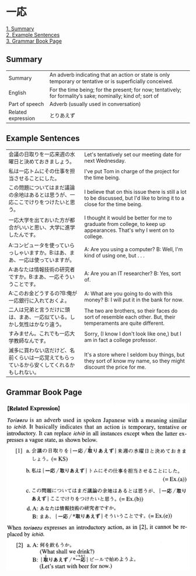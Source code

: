 # 一応

[1. Summary](#summary)<br>
[2. Example Sentences](#example-sentences)<br>
[3. Grammar Book Page](#grammar-book-page)<br>


## Summary

<table><tr>   <td>Summary</td>   <td>An adverb indicating that an action or state is only temporary or tentative or is superﬁcially conceived.</td></tr><tr>   <td>English</td>   <td>For the time being; for the present; for now; tentatively; for formality’s sake; nominally; kind of; sort of</td></tr><tr>   <td>Part of speech</td>   <td>Adverb (usually used in conversation)</td></tr><tr>   <td>Related expression</td>   <td>とりあえず</td></tr></table>

## Example Sentences

<table><tr>   <td>会議の日取りを一応来週の水曜日と決めておきましょう。</td>   <td>Let's tentatively set our meeting date for next Wednesday.</td></tr><tr>   <td>私は一応トムにその仕事を担当させることにした。</td>   <td>I've put Tom in charge of the project for the time being.</td></tr><tr>   <td>この問題についてはまだ議論の余地はあるとは思うが、一応ここでけりをつけたいと思う。</td>   <td>I believe that on this issue there is still a lot to be discussed, but I'd like to bring it to a close for the time being.</td></tr><tr>   <td>一応大学を出ておいた方が都合がいいと思い、大学に進学したんです。</td>   <td>I thought it would be better for me to graduate from college, to keep up appearances. That's why I went on to college.</td></tr><tr>   <td>A:コンピュータを使っていらっしゃいますか。B:はあ、まあ、一応は使っていますが。</td>   <td>A: Are you using a computer?  B: Well, I'm kind of using one, but . . .</td></tr><tr>   <td>A:あなたは情報技術の研究者ですか。B:まあ、一応そういうことです。</td>   <td>A: Are you an IT researcher?   B: Yes, sort of.</td></tr><tr>   <td>A:このお金どうするの?B:俺が一応銀行に入れておくよ。</td>   <td>A: What are you going to do with this money?  B: I will put it in the bank for now.</td></tr><tr>   <td>二人は兄弟と言うだけに頭は、まあ、一応似ている。しかし気性はかなり違う。</td>   <td>The two are brothers, so their faces do sort of resemble each other. But, their temperaments are quite different.</td></tr><tr>   <td>すみません。これでも一応大学教師なんです。</td>   <td>Sorry, (I know I don't look like one,) but I am in fact a college professor.</td></tr><tr>   <td>滅多に買わない店だけど、名前くらいは一応覚えてもらっているから安くしてくれるかもしれない。</td>   <td>It's a store where I seldom buy things, but they sort of know my name, so they might discount the price for me.</td></tr></table>

## Grammar Book Page

![](../img/Advanced一応.png)

